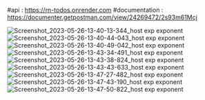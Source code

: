#api :
https://rn-todos.onrender.com 
#documentation :
https://documenter.getpostman.com/view/24269472/2s93m61Mcj

![Screenshot_2023-05-26-13-40-13-344_host exp exponent](https://github.com/vi5hnuu/todoapp_rn/assets/78157776/5a488dc3-0d15-4dbd-91f1-0b569e60d4e9)
![Screenshot_2023-05-26-13-40-44-043_host exp exponent](https://github.com/vi5hnuu/todoapp_rn/assets/78157776/dc0a244e-64be-44af-b21e-2d6acdfb9f5d)
![Screenshot_2023-05-26-13-40-49-042_host exp exponent](https://github.com/vi5hnuu/todoapp_rn/assets/78157776/14ac4915-be5e-444f-a97f-8f3ac0b41e84)
![Screenshot_2023-05-26-13-43-34-491_host exp exponent](https://github.com/vi5hnuu/todoapp_rn/assets/78157776/34c4307f-1242-4b13-b16e-86bab01d9442)
![Screenshot_2023-05-26-13-43-38-824_host exp exponent](https://github.com/vi5hnuu/todoapp_rn/assets/78157776/b8ed7fa4-aac3-4ae4-985e-1a67069aa7c5)
![Screenshot_2023-05-26-13-43-43-633_host exp exponent](https://github.com/vi5hnuu/todoapp_rn/assets/78157776/eff4372b-198b-4cc8-97c5-6ba4abbbf7ca)
![Screenshot_2023-05-26-13-47-27-482_host exp exponent](https://github.com/vi5hnuu/todoapp_rn/assets/78157776/990f2dea-51be-4043-b808-2b04f9f61b36)
![Screenshot_2023-05-26-13-47-43-190_host exp exponent](https://github.com/vi5hnuu/todoapp_rn/assets/78157776/6bdb1b31-f4b6-4fb8-84a5-18dca786a417)
![Screenshot_2023-05-26-13-47-50-822_host exp exponent](https://github.com/vi5hnuu/todoapp_rn/assets/78157776/328a33da-02d9-443c-abb0-cad744d65bab)
